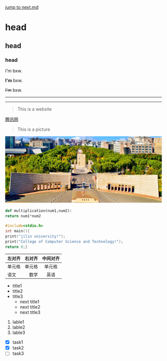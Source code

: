 [jump to next.md](https://github.com/baixiwen131/demo/edit/main/next.md)
# head
## head
### head

*I'm* bxw.

**I'm** bxw.

~~I'm~~ bxw.

---
---

>This is a website

[腾讯网](http://www.qq.com)
 
>This is a picture
>
![吉林大学](https://github.com/baixiwen131/demo/blob/main/%E5%90%89%E6%9E%97%E5%A4%A7%E5%AD%A6.jpg)

```python
def multiplication(num1,num2):
return num1*num2
```

```c
#include<stdio.h>
int main(){
print("jilin university!");
print("College of Computer Science and Technology!");
return 0;}

```
| 左对齐 | 右对齐 | 中间对齐 |
| :-----| ----: | :----: |
| 单元格 | 单元格 | 单元格 |
| 语文 | 数学 | 英语 |

* title1
* title2
* title3 
  * next title1
  * next title2
  * next title3
 
1. lable1
2. lable2
3. lable3  

* [x] task1
* [x] task2
* [ ] task3
